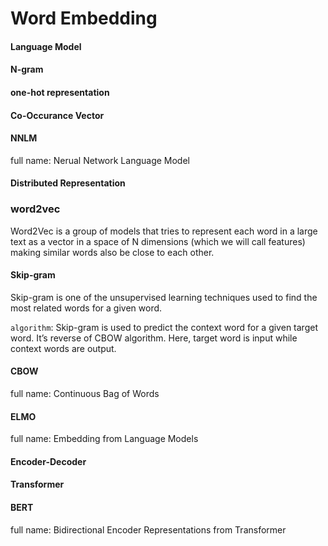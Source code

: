 # Word Embedding

#### Language Model

#### N-gram

#### one-hot representation

#### Co-Occurance Vector

####  NNLM
full name: Nerual Network Language Model

#### Distributed Representation

### word2vec
Word2Vec is a group of models that tries to represent each word in a large text as a vector in a space of N dimensions (which we will call features) making similar words also be close to each other.

#### Skip-gram
Skip-gram is one of the unsupervised learning techniques used to find the most related words for a given word.

`algorithm`: Skip-gram is used to predict the context word for a given target word. It’s reverse of CBOW algorithm. Here, target word is input while context words are output.

#### CBOW
full name: Continuous Bag of Words

#### ELMO
full name: Embedding from Language Models

#### Encoder-Decoder

#### Transformer

#### BERT
full name: Bidirectional Encoder Representations from Transformer

